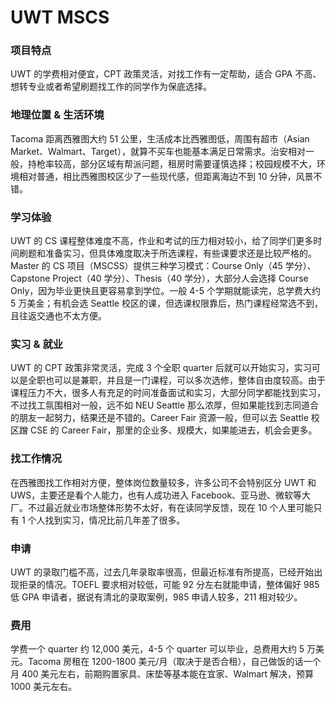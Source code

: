 # UWT MSCS

### **项目特点**
UWT 的学费相对便宜，CPT 政策灵活，对找工作有一定帮助，适合 GPA 不高、想转专业或者希望刷题找工作的同学作为保底选择。

### **地理位置 & 生活环境**
Tacoma 距离西雅图大约 51 公里，生活成本比西雅图低，周围有超市（Asian Market、Walmart、Target），就算不买车也能基本满足日常需求。治安相对一般，持枪率较高，部分区域有帮派问题，租房时需要谨慎选择；校园规模不大，环境相对普通，相比西雅图校区少了一些现代感，但距离海边不到 10 分钟，风景不错。

### **学习体验**
UWT 的 CS 课程整体难度不高，作业和考试的压力相对较小，给了同学们更多时间刷题和准备实习，但具体难度取决于所选课程，有些课要求还是比较严格的。Master 的 CS 项目（MSCSS）提供三种学习模式：Course Only（45 学分）、Capstone Project（40 学分）、Thesis（40 学分），大部分人会选择 Course Only，因为毕业更快且更容易拿到学位。一般 4-5 个学期就能读完，总学费大约 5 万美金；有机会选 Seattle 校区的课，但选课权限靠后，热门课程经常选不到，且往返交通也不太方便。

### **实习 & 就业**
UWT 的 CPT 政策非常灵活，完成 3 个全职 quarter 后就可以开始实习，实习可以是全职也可以是兼职，并且是一门课程，可以多次选修，整体自由度较高。由于课程压力不大，很多人有充足的时间准备面试和实习，大部分同学都能找到实习，不过找工氛围相对一般，远不如 NEU Seattle 那么浓厚，但如果能找到志同道合的朋友一起努力，结果还是不错的。Career Fair 资源一般，但可以去 Seattle 校区蹭 CSE 的 Career Fair，那里的企业多、规模大，如果能进去，机会会更多。

### **找工作情况**
在西雅图找工作相对方便，整体岗位数量较多，许多公司不会特别区分 UWT 和 UWS，主要还是看个人能力，也有人成功进入 Facebook、亚马逊、微软等大厂。不过最近就业市场整体形势不太好，有在读同学反馈，现在 10 个人里可能只有 1 个人找到实习，情况比前几年差了很多。

### **申请**
UWT 的录取门槛不高，过去几年录取率很高，但最近标准有所提高，已经开始出现拒录的情况。TOEFL 要求相对较低，可能 92 分左右就能申请，整体偏好 985 低 GPA 申请者，据说有清北的录取案例，985 申请人较多，211 相对较少。

### **费用**
学费一个 quarter 约 12,000 美元，4-5 个 quarter 可以毕业，总费用大约 5 万美元。Tacoma 房租在 1200-1800 美元/月（取决于是否合租），自己做饭的话一个月 400 美元左右，前期购置家具、床垫等基本能在宜家、Walmart 解决，预算 1000 美元左右。